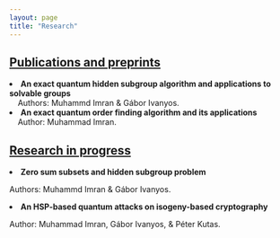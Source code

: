 ```yaml
---
layout: page
title: "Research"
---
```

<h2><u>Publications and preprints</u></h2>

<li> <b>An exact quantum hidden subgroup algorithm and applications to solvable groups</b> </li>
&nbsp;&ensp; Authors: Muhammd Imran & Gábor Ivanyos.

<li> <b>An exact quantum order finding algorithm and its applications</b> </li>
&nbsp;&ensp; Author: Muhammad Imran.

<h2><u>Research in progress</u></h2>

<li> <b>Zero sum subsets and hidden subgroup problem</b> </li>
<p>Authors: Muhammd Imran & Gábor Ivanyos.</p>

<li> <b>An HSP-based quantum attacks on isogeny-based cryptography</b> </li>
<p>Author: Muhammad Imran, Gábor Ivanyos, & Péter Kutas.</p>
